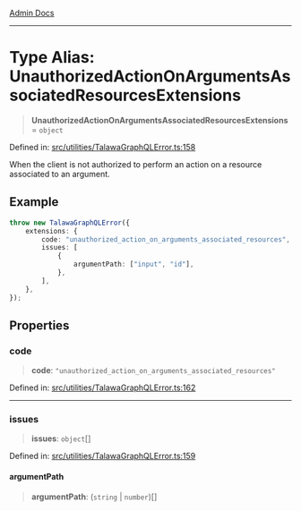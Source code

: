 [Admin Docs](/)

***

# Type Alias: UnauthorizedActionOnArgumentsAssociatedResourcesExtensions

> **UnauthorizedActionOnArgumentsAssociatedResourcesExtensions** = `object`

Defined in: [src/utilities/TalawaGraphQLError.ts:158](https://github.com/gautam-divyanshu/talawa-api/blob/1d38acecd3e456f869683fb8dca035a5e42010d5/src/utilities/TalawaGraphQLError.ts#L158)

When the client is not authorized to perform an action on a resource associated to an argument.

## Example

```ts
throw new TalawaGraphQLError({
	extensions: {
		code: "unauthorized_action_on_arguments_associated_resources",
		issues: [
			{
				argumentPath: ["input", "id"],
			},
		],
	},
});
```

## Properties

### code

> **code**: `"unauthorized_action_on_arguments_associated_resources"`

Defined in: [src/utilities/TalawaGraphQLError.ts:162](https://github.com/gautam-divyanshu/talawa-api/blob/1d38acecd3e456f869683fb8dca035a5e42010d5/src/utilities/TalawaGraphQLError.ts#L162)

***

### issues

> **issues**: `object`[]

Defined in: [src/utilities/TalawaGraphQLError.ts:159](https://github.com/gautam-divyanshu/talawa-api/blob/1d38acecd3e456f869683fb8dca035a5e42010d5/src/utilities/TalawaGraphQLError.ts#L159)

#### argumentPath

> **argumentPath**: (`string` \| `number`)[]
